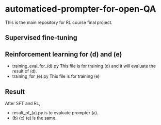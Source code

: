 # automaticed-prompter-for-open-QA
This is the main repository for RL course final project.

## Supervised fine-tuning

## Reinforcement learning for (d) and (e)
- training_eval_for_(d).py
  This file is for training (d) and it will evaluate the result of (d).
- training_for_(e).py
  This file is for training (e)
## Result
After SFT and RL,

- result_of_(a).py is to evaluate prompter (a).
- (b) (c) (e) is the same.
